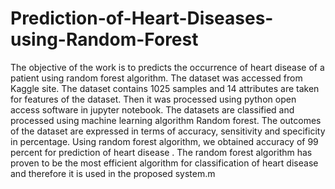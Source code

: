 # Prediction-of-Heart-Diseases-using-Random-Forest
The objective of the work is to predicts the occurrence
of heart disease of a patient using random forest algorithm.
The dataset was accessed from Kaggle site. The dataset contains
1025 samples and 14 attributes are taken for features of the
dataset. Then it was processed using python open access software
in jupyter notebook. The datasets are classified and processed
using machine learning algorithm Random forest. The outcomes
of the dataset are expressed in terms of accuracy, sensitivity
and specificity in percentage. Using random forest algorithm, we
obtained accuracy of 99 percent for prediction of heart disease .
The random forest algorithm has proven to be the most efficient
algorithm for classification of heart disease and therefore it is
used in the proposed system.m
